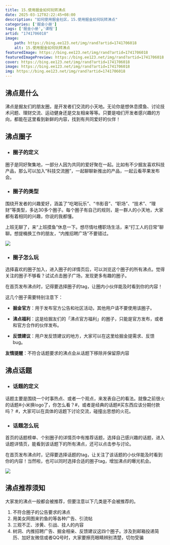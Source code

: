 ```yaml
---
title: 15.使用掘金如何玩转沸点
date: 2025-03-12T02:22:45+08:00
description: "如何使用掘金社区，15.使用掘金如何玩转沸点"
categories: ['掘金小册']
tags: ['掘金小册','课程']
artid: "1741706018"
image:
    path: https://bing.ee123.net/img/rand?artid=1741706018
    alt: 15.使用掘金如何玩转沸点
featuredImage: https://bing.ee123.net/img/rand?artid=1741706018
featuredImagePreview: https://bing.ee123.net/img/rand?artid=1741706018
cover: https://bing.ee123.net/img/rand?artid=1741706018
image: https://bing.ee123.net/img/rand?artid=1741706018
img: https://bing.ee123.net/img/rand?artid=1741706018
---
```



## 沸点是什么

沸点是掘友们的朋友圈，是开发者们交流的小天地。无论你是想休息摸鱼、讨论技术问题、理财交流、运动健身还是交友相亲等等。只要是咱们开发者感兴趣的方向，都能在这里看到新鲜的内容，找到有共同爱好的伙伴！

## 沸点圈子

-   ### 圈子的定义

圈子是同好聚集地，一部分人因为共同的爱好聚在一起。比如有不少掘友喜欢科技产品，那么可以加入“科技交流圈”，一起聊聊新推出的产品，一起云看苹果发布会。

-   ### 圈子的类型

围绕开发者的兴趣爱好，涵盖了“吃喝玩乐”、“书影音”、“职场”、“技术”、“理财”等类型，多达30多个圈子。每个圈子有自己的规则，是一群人的小天地，大家都有着相同的兴趣，你说的我都懂。

上班无聊了，来“上班摸鱼”休息一下。想尽情吐槽职场生活，来“打工人的日常”聊聊。想提桶换工作的朋友，“内推招聘广场”不要错过。

![](https://p3-juejin.byteimg.com/tos-cn-i-k3u1fbpfcp/fe2e30ae77624d7a81feebc5d6d5ad0a~tplv-k3u1fbpfcp-zoom-1.image)

-   ### 圈子怎么玩

选择喜欢的圈子加入，进入圈子的详情页后，可以浏览这个圈子的所有沸点。觉得关注的圈子不够看？试试点击圈子广场，发现更多有趣的圈子。

在首页发布沸点时，记得要选择圈子的tag，让圈内小伙伴能及时看到你的内容！

这几个圈子需要特别注意下：

-   **掘金官方**：用于发布官方公告和社区活动，其他用户请不要使用该圈子。

-   **沸点福利**：这是给掘友们的「沸点官方福利」的圈子，只能是官方发布，或者和官方合作的伙伴发布。

-   **反馈建议**：用户发反馈建议的地方，大家可以在这里给掘金提需求、反馈 bug。

**友情提醒**：不符合话题要求的沸点会从话题下移除并保留原内容

## 沸点话题

-   ### 话题的定义

话题主要是围绕一个时事热点、或者一个观点，来发表自己的看法。就像之前很火的话题#小米换logo了，你怎么看？#，或者是经典的话题#买东西应该分期付款吗？ #，大家可以在具体的话题下讨论交流，碰撞出思想的火花。

-   ### 话题怎么玩

首页的话题榜单、个别圈子的详情页中有推荐话题，选择自己感兴趣的话题，进入话题详情页，能看到该话题下的所有沸点，还可以点击参与讨论。

在首页发布沸点时，记得要选择话题的tag，让关注了该话题的小伙伴能及时看到你的内容！当然啦，也可以同时选择合适的圈子tag，增加沸点的曝光机会。

![](https://p3-juejin.byteimg.com/tos-cn-i-k3u1fbpfcp/a0a4400d9de94609b2a36b6e9387790f~tplv-k3u1fbpfcp-zoom-1.image)

## 沸点推荐须知

大家发的沸点一般都会被推荐，但要注意以下几类是不会被推荐的。

1.  不符合圈子的公告要求的沸点
1.  用美女网图来钓鱼的等各种广告、引流帖
1.  三观不正、涉黄、引战、挂人的内容
1.  树洞、内推招聘广告、掘金相亲、反馈建议这四个圈子。涉及到邮箱投递简历、加好友微信或者QQ号时，大家要擦亮眼睛辨别清楚，切勿受骗

##